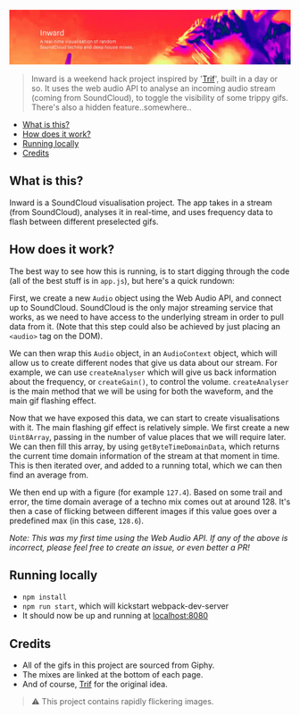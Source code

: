 ![cover](/cover.jpg)

> Inward is a weekend hack project inspired by '[Trif](http://trif.it)', built in a day or so. It uses the web audio API to analyse an incoming audio stream (coming from SoundCloud), to toggle the visibility of some trippy gifs. There's also a hidden feature..somewhere..

- [What is this?](#what-is-this)
- [How does it work?](#how-does-it-work)
- [Running locally](#running-locally)
- [Credits](#credits)

## What is this?
Inward is a SoundCloud visualisation project. The app takes in a stream (from SoundCloud), analyses it in real-time, and uses frequency data to flash between different preselected gifs.

## How does it work?
The best way to see how this is running, is to start digging through the code (all of the best stuff is in `app.js`), but here's a quick rundown:

First, we create a new `Audio` object using the Web Audio API, and connect up to SoundCloud. SoundCloud is the only major streaming service that works, as we need to have access to the underlying stream in order to pull data from it. (Note that this step could also be achieved by just placing an `<audio>` tag on the DOM).

We can then wrap this `Audio` object, in an `AudioContext` object, which will allow us to create different nodes that give us data about our stream. For example, we can use `createAnalyser` which will give us back information about the frequency, or `createGain()`, to control the volume. `createAnalyser` is the main method that we will be using for both the waveform, and the main gif flashing effect.

Now that we have exposed this data, we can start to create visualisations with it. The main flashing gif effect is relatively simple. We first create a new `Uint8Array`, passing in the number of value places that we will require later. We can then fill this array, by using `getByteTimeDomainData`, which returns the current time domain information of the stream at that moment in time. This is then iterated over, and added to a running total, which we can then find an average from.

We then end up with a figure (for example `127.4`). Based on some trail and error, the time domain average of a techno mix comes out at around 128. It's then a case of flicking between different images if this value goes over a predefined max (in this case, `128.6`).

*Note: This was my first time using the Web Audio API. If any of the above is incorrect, please feel free to create an issue, or even better a PR!*

## Running locally

- `npm install`
- `npm run start`, which will kickstart webpack-dev-server
- It should now be up and running at [localhost:8080](http://localhost:8080)

## Credits
- All of the gifs in this project are sourced from Giphy.
- The mixes are linked at the bottom of each page.
- And of course, [Trif](http://trif.it) for the original idea.

> ⚠️ This project contains rapidly flickering images.
